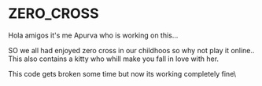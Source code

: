 # ZERO_CROSS
 Hola amigos it's me Apurva who is working on this...
 
 SO we all had enjoyed zero cross in our childhoos so why not play it online..
 This also contains a kitty who whill make you fall in love with her.

 This code gets broken some time but now its working completely fine\
